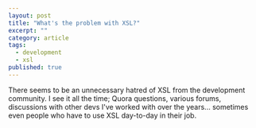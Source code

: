 ```yaml
---
layout: post
title: "What's the problem with XSL?"
excerpt: ""
category: article
tags:
  - development
  - xsl
published: true
---
```


There seems to be an unnecessary hatred of XSL from the development community. I see it all the
time; Quora questions, various forums, discussions with other devs I've worked with over the
years... sometimes even people who have to use XSL day-to-day in their job.
